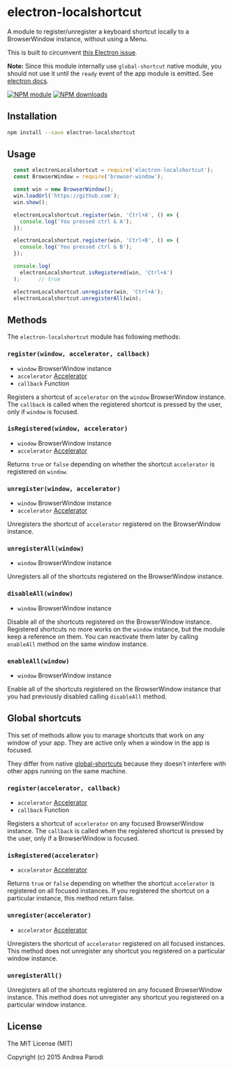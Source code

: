 # electron-localshortcut

A module to register/unregister a keyboard shortcut
locally to a BrowserWindow instance, without using a Menu.

This is built to circumvent [this Electron issue](https://github.com/atom/electron/issues/1334).

**Note:** Since this module internally use `global-shortcut` native module, you should not use it until the `ready` event of the app module is emitted. See [electron docs](https://github.com/atom/electron/edit/master/docs/api/global-shortcut.md).

[![NPM module](https://img.shields.io/npm/v/electron-localshortcut.svg)](https://npmjs.org/package/electron-localshortcut)
[![NPM downloads](https://img.shields.io/npm/dt/electron-localshortcut.svg)](https://npmjs.org/package/electron-localshortcut)


## Installation

```bash
npm install --save electron-localshortcut
```

## Usage

```javascript
  const electronLocalshortcut = require('electron-localshortcut');
  const BrowserWindow = require('browser-window');

  const win = new BrowserWindow();
  win.loadUrl('https://github.com');
  win.show();

  electronLocalshortcut.register(win, 'Ctrl+A', () => {
    console.log('You pressed ctrl & A');
  });

  electronLocalshortcut.register(win, 'Ctrl+B', () => {
    console.log('You pressed ctrl & B');
  });

  console.log(
    electronLocalshortcut.isRegistered(win, 'Ctrl+A')
  );      // true

  electronLocalshortcut.unregister(win, 'Ctrl+A');
  electronLocalshortcut.unregisterAll(win);


```

## Methods

The `electron-localshortcut` module has following methods:

### `register(window, accelerator, callback)`

* `window` BrowserWindow instance
* `accelerator` [Accelerator](https://github.com/atom/electron/blob/master/docs/api/accelerator.md)
* `callback` Function

Registers a shortcut of `accelerator` on the `window` BrowserWindow instance. The `callback` is called when the registered shortcut is pressed by the user, only if `window` is focused.

### `isRegistered(window, accelerator)`

* `window` BrowserWindow instance
* `accelerator` [Accelerator](https://github.com/atom/electron/blob/master/docs/api/accelerator.md)

Returns `true` or `false` depending on whether the shortcut `accelerator` is
registered on `window`.

### `unregister(window, accelerator)`

* `window` BrowserWindow instance
* `accelerator` [Accelerator](https://github.com/atom/electron/blob/master/docs/api/accelerator.md)

Unregisters the shortcut of `accelerator` registered on the BrowserWindow instance.

### `unregisterAll(window)`

* `window` BrowserWindow instance

Unregisters all of the shortcuts registered on the BrowserWindow instance.

### `disableAll(window)`

* `window` BrowserWindow instance

Disable all of the shortcuts registered on the BrowserWindow instance.
Registered shortcuts no more works on the `window` instance, but the module keep a reference on them. You can reactivate them later by calling `enableAll` method on the same window instance.

### `enableAll(window)`

* `window` BrowserWindow instance

Enable all of the shortcuts registered on the BrowserWindow instance that you had previously disabled calling `disableAll` method.


## Global shortcuts

This set of methods allow you to manage shortcuts that work on any window of your app. They are active only when a window in the app is focused.

They differ from native [global-shortcuts](https://github.com/atom/electron/blob/master/docs/api/global-shortcut.md) because they doesn't interfere with other apps running on the same machine.

### `register(accelerator, callback)`

* `accelerator` [Accelerator](https://github.com/atom/electron/blob/master/docs/api/accelerator.md)
* `callback` Function

Registers a shortcut of `accelerator` on any focused BrowserWindow instance. The `callback` is called when the registered shortcut is pressed by the user, only if a BrowserWindow is focused.

### `isRegistered(accelerator)`

* `accelerator` [Accelerator](https://github.com/atom/electron/blob/master/docs/api/accelerator.md)

Returns `true` or `false` depending on whether the shortcut `accelerator` is registered on all focused instances. If you registered the shortcut on a particular instance, this method
return false.

### `unregister(accelerator)`

* `accelerator` [Accelerator](https://github.com/atom/electron/blob/master/docs/api/accelerator.md)

Unregisters the shortcut of `accelerator` registered on all focused instances. This method does not unregister any shortcut you
registered on a particular window instance.

### `unregisterAll()`

Unregisters all of the shortcuts registered on any focused BrowserWindow instance. This method does not unregister any shortcut you registered on a particular window instance.

## License

The MIT License (MIT)

Copyright (c) 2015 Andrea Parodi



